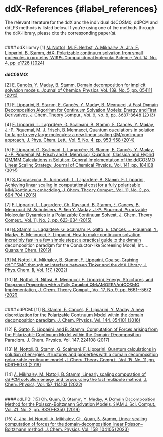 # ddX-References  {#label_references}

The relevant literature for the ddX and the individual ddCOSMO, ddPCM and ddLPB methods is listed below. If you're using one of the methods through the ddX-library, please cite the corresponding paper(s).

<br />
#### ddX library
[1]  <a href="https://doi.org/10.1002/wcms.1726" target="_blank">M. Nottoli, M. F. Herbst, A. Mikhalev, A. Jha, F. Lipparini, B. Stamm,  ddX: Polarizable continuum solvation from small molecules to proteins, WIREs Computational Molecular Science, Vol. 14, No. 4, pp. e1726 (2024)</a>

#### ddCOSMO: 

[2] <a href="https://doi.org/10.1063/1.4816767" target="_blank">E. Cancès, Y. Maday, B. Stamm, Domain decomposition for implicit solvation models, Journal of Chemical Physics, Vol. 139, No. 5, pp. 054111 (2013)</a>

[3] <a href="https://doi.org/10.1021/ct400280b" target="_blank">F. Lipparini, B. Stamm, E. Cancès, Y. Maday, B. Mennucci, A Fast Domain Decomposition Algorithm for Continuum Solvation Models: Energy and First Derivatives, J. Chem. Theory Comput., Vol. 9, No. 8, pp. 3637–3648 (2013)</a>

[4] <a href="https://doi.org/10.1021/jz5002506" target="_blank">F. Lipparini, L. Lagardère, G. Scalmani, B. Stamm, E. Cancès, Y. Maday, J.-P. Piquemal, M. J. Frisch, B. Mennucci, Quantum calculations in solution for large to very large molecules: a new linear scaling QM/continuum approach, J. Phys. Chem. Lett., Vol. 5, No. 4, pp. 953-958 (2014)</a>

[5] <a href="https://doi.org/10.1063/1.4901304" target="_blank">F. Lipparini, G. Scalmani, L. Lagardère, B. Stamm, E. Cancès, Y. Maday, J.-P. Piquemal, M. Frisch and B. Mennucci, Quantum, Classical and Hybrid QM/MM Calculations in Solution: General Implementation of the ddCOSMO Linear Scaling Strategy, Journal of Chemical Physics., Vol. 141, pp. 184108 (2014)</a>

[6] <a href="https://doi.org/10.1021/ct501087m" target="_blank">S. Caprasecca, S. Jurinovich, L. Lagardère, B. Stamm, F. Lipparini, Achieving linear scaling in computational cost for a fully polarizable MM/Continuum embedding, J. Chem. Theory Comput., Vol. 11, No. 2, pp. 694-704 (2015)</a>

[7] <a href="https://doi.org/10.1021/ct500998q" target="_blank">F. Lipparini, L. Lagardère, Ch. Raynaud, B. Stamm, E. Cancès, B. Mennucci, M. Schnieders, P. Ren,Y. Maday, J.-P. Piquemal, Polarizable Molecular Dynamics in a Polarizable Continuum Solvent, J. Chem. Theory Comput., Vol. 11, No. 2, pp. 623-634 (2015)</a>

[8] <a href="https://doi.org/10.1002/qua.25669" target="_blank">B. Stamm, L. Lagardère, G. Scalmani, P. Gatto, E. Cances, J. Piquemal, Y. Maday, B. Mennucci, F. Lipparini, How to make continuum solvation incredibly fast in a few simple steps: a practical guide to the domain decomposition paradigm for the Conductor-like Screening Model, Int. J. Quantum Chem. (2019)</a>

[9] <a href="https://doi.org/10.1021/acs.jpcb.2c04579" target="_blank">M. Nottoli, A. Mikhalev, B. Stamm, F. Lipparini, Coarse-Graining ddCOSMO through an Interface between Tinker and the ddX Library, J. Phys. Chem. B, Vol. 157, (2022)</a>

[10] <a href="https://doi.org/10.1021/acs.jctc.1c00555" target="_blank">M. Nottoli, R. Nifosì, B. Mennucci, F. Lipparini, Energy, Structures, and Response Properties with a Fully Coupled QM/AMOEBA/ddCOSMO Implementation, J. Chem. Theory Comput., Vol. 17, No. 9, pp. 5661--5672 (2021)</a>

<br />
#### ddPCM: 
[11] <a href="https://doi.org/10.1063/1.4940136" target="_blank">B. Stamm, E. Cancès, F. Lipparini, Y. Maday, A new discretization for the Polarizable Continuum Model within the domain decomposition paradigm, J. Chem. Physics, Vol. 144, 054101 (2016)</a>

[12] <a href="https://doi.org/10.1063/1.5008329" target="_blank">P. Gatto, F. Lipparini, and B. Stamm, Computation of Forces arising from the Polarizable Continuum Model within the Domain-Decomposition Paradigm,  J. Chem. Physics, Vol. 147, 224108 (2017)</a>

[13] <a href="https://doi.org/10.1021/acs.jctc.9b00640" target="_blank">M. Nottoli, B. Stamm, G. Scalmani, F. Lipparini, Quantum calculations in solution of energies, structures and properties with a domain decomposition polarizable continuum model, J. Chem. Theory Comput., Vol. 15, No. 11, pp. 6061–6073 (2019)</a>

[14] <a href="https://doi.org/10.1063/5.0104536" target="_blank">A. Mikhalev, M. Nottoli, B. Stamm, Linearly scaling computation of ddPCM solvation energy and forces using the fast multipole method, J. Chem. Physics, Vol. 157, 114103 (2022)</a>

<br />
#### ddLPB: 
[15] <a href="https://doi.org/10.1137/18M119553X" target="_blank">Ch. Quan, B. Stamm, Y. Maday, A Domain Decomposition Method for the Poisson-Boltzmann Solvation Models, SIAM J. Sci. Comput., Vol. 41, No. 2, pp. B320-B350, (2019)</a>

[16] <a href="https://doi.org/10.1063/5.0141025" target="_blank">A. Jha, M. Nottoli, A. Mikhalev, Ch. Quan, B. Stamm, Linear scaling computation of forces for the domain-decomposition linear Poisson–Boltzmann method, J. Chem. Physics, Vol. 158, 104105 (2023)</a>

